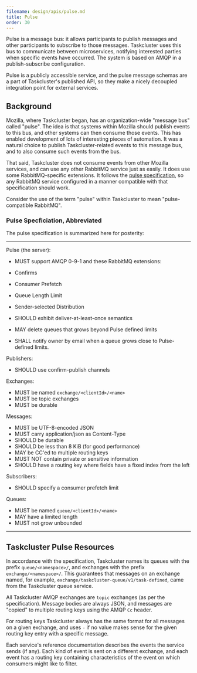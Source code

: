 ```yaml
---
filename: design/apis/pulse.md
title: Pulse
order: 30
---
```


Pulse is a message bus: it allows participants to publish messages and other
participants to subscribe to those messages. Taskcluster uses this bus to
communicate between microservices, notifying interested parties when specific
events have occurred. The system is based on AMQP in a publish-subscribe
configuration.

Pulse is a publicly accessible service, and the pulse message schemas are a
part of Taskcluster's published API, so they make a nicely decoupled
integration point for external services.

## Background

Mozilla, where Taskcluster began, has an organization-wide "message bus" called
"pulse". The idea is that systems within Mozilla should publish events to this
bus, and other systems can then consume those events. This has enabled
development of lots of interesting pieces of automation. It was a natural
choice to publish Taskcluster-related events to this message bus, and to also
consume such events from the bus.

That said, Taskcluster does not consume events from other Mozilla services, and
can use any other RabbitMQ service just as easily.  It does use some
RabbitMQ-specific extensions. It follows the [pulse
specification](https://wiki.mozilla.org/Auto-tools/Projects/Pulse#Specification),
so any RabbitMQ service configured in a manner compatible with that specification
should work.

Consider the use of the term "pulse" within Taskcluster to mean
"pulse-compatible RabbitMQ".

### Pulse Specficiation, Abbreviated

The pulse specification is summarized here for posterity:

---

Pulse (the server):

* MUST support AMQP 0-9-1 and these RabbitMQ extensions:

 * Confirms
 * Consumer Prefetch
 * Queue Length Limit
 * Sender-selected Distribution

* SHOULD exhibit deliver-at-least-once semantics
* MAY delete queues that grows beyond Pulse defined limits
* SHALL notify owner by email when a queue grows close to Pulse-defined limits.

Publishers:

* SHOULD use confirm-publish channels

Exchanges:

* MUST be named `exchange/<clientId>/<name>`
* MUST be topic exchanges
* MUST be durable

Messages:

* MUST be UTF-8-encoded JSON
* MUST carry application/json as Content-Type
* SHOULD be durable
* SHOULD be less than 8 KiB (for good performance)
* MAY be CC'ed to multiple routing keys
* MUST NOT contain private or sensitive information
* SHOULD have a routing key where fields have a fixed index from the left

Subscribers:

* SHOULD specify a consumer prefetch limit

Queues:

* MUST be named `queue/<clientId>/<name>`
* MAY have a limited length
* MUST not grow unbounded

---

## Taskcluster Pulse Resources

In accordance with the specification, Taskcluster names its queues with the
prefix `queue/<namespace>/`, and exchanges with the prefix
`exchange/<namespace>/`. This guarantees that messages on an exchange named,
for example, `exchange/taskcluster-queue/v1/task-defined`, came from the
Taskcluster queue service.

All Taskcluster AMQP exchanges are `topic` exchanges (as per the
specification). Message bodies are always JSON, and messages are "copied" to
multiple routing keys using the AMQP `Cc` header.

For routing keys Taskcluster always has the same format for all messages on a
given exchange, and uses `-` if no value makes sense for the given routing key
entry with a specific message.

Each service's reference documentation describes the events the service sends
(if any). Each kind of event is sent on a different exchange, and each event
has a routing key containing characteristics of the event on which consumers
might like to filter.

